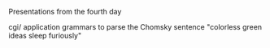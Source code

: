 Presentations from the fourth day

cgi/ application grammars to parse the Chomsky sentence "colorless green
ideas sleep furiously"